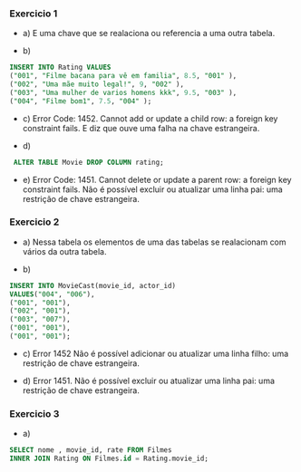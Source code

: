 ### Exercicio 1

- a)
E uma chave que se realaciona ou referencia a uma outra tabela.

- b)
```SQL
INSERT INTO Rating VALUES
("001", "Filme bacana para vê em familia", 8.5, "001" ),
("002", "Uma mãe muito legal!", 9, "002" ),
("003", "Uma mulher de varios homens kkk", 9.5, "003" ),
("004", "Filme bom1", 7.5, "004" );
```
- c)
Error Code: 1452. Cannot add or update a child row: a foreign key constraint fails.
E diz que ouve uma falha na chave estrangeira.

- d)
```SQL
 ALTER TABLE Movie DROP COLUMN rating;
```
- e)
Error Code: 1451. Cannot delete or update a parent row: a foreign key constraint fails.
Não é possível excluir ou atualizar uma linha pai: uma restrição de chave estrangeira.

### Exercicio 2

- a)
Nessa tabela os elementos de uma das tabelas se realacionam com vários da outra tabela.

- b)
```SQL
INSERT INTO MovieCast(movie_id, actor_id)
VALUES("004", "006"),
("001", "001"),
("002", "001"),
("003", "007"),
("001", "001"),
("001", "001");
```
- c)
Error 1452
Não é possível adicionar ou atualizar uma linha filho: uma restrição de chave estrangeira.

- d)
Error 1451.
Não é possível excluir ou atualizar uma linha pai: uma restrição de chave estrangeira.

### Exercicio 3

- a)
```SQL
SELECT nome , movie_id, rate FROM Filmes
INNER JOIN Rating ON Filmes.id = Rating.movie_id;
```